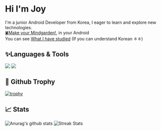 # Hi I'm Joy

I'm a junior Android Developer from Korea, I eager to learn and explore new technologies.  
[🍀Make your Mindgarden!](https://play.google.com/store/apps/details?id=com.mindgarden.mindgardenapp), in your Android  
You can  see [What I have studied](https://godjoy.tistory.com/) (If you can understand Korean ㅎㅎ)

## ✨Languages & Tools
<img src="https://img.shields.io/badge/Kotlin-0095D5?&style=for-the-badge&logo=kotlin&logoColor=white" /> <img src="https://img.shields.io/badge/Android-3DDC84?style=for-the-badge&logo=android&logoColor=white" />

## 🌟 Github Trophy
[![trophy](https://github-profile-trophy.vercel.app/?username=godjoy&theme=radical&margin-w=5&margin-h=15&no-bg=true)](https://github.com/ryo-ma/github-profile-trophy)

## 📈 Stats
![Anurag's github stats](https://github-readme-stats-git-masterrstaa-rickstaa.vercel.app/api?username=godjoy&theme=radical)
![Streak Stats](https://github-readme-streak-stats.herokuapp.com/?user=godjoy&theme=radical)

